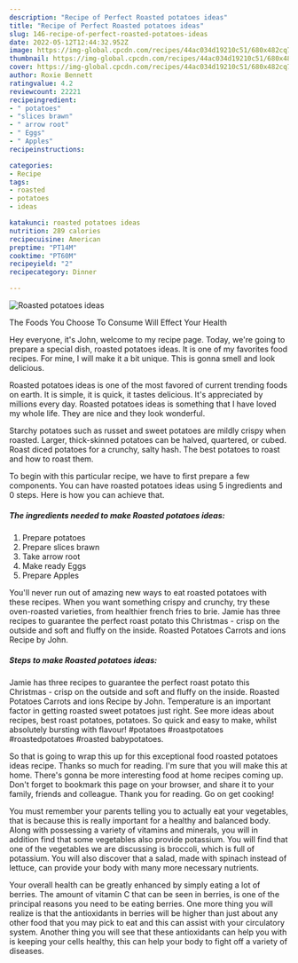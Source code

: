 ```yaml
---
description: "Recipe of Perfect Roasted potatoes ideas"
title: "Recipe of Perfect Roasted potatoes ideas"
slug: 146-recipe-of-perfect-roasted-potatoes-ideas
date: 2022-05-12T12:44:32.952Z
image: https://img-global.cpcdn.com/recipes/44ac034d19210c51/680x482cq70/roasted-potatoes-ideas-recipe-main-photo.jpg
thumbnail: https://img-global.cpcdn.com/recipes/44ac034d19210c51/680x482cq70/roasted-potatoes-ideas-recipe-main-photo.jpg
cover: https://img-global.cpcdn.com/recipes/44ac034d19210c51/680x482cq70/roasted-potatoes-ideas-recipe-main-photo.jpg
author: Roxie Bennett
ratingvalue: 4.2
reviewcount: 22221
recipeingredient:
- " potatoes"
- "slices brawn"
- " arrow root"
- " Eggs"
- " Apples"
recipeinstructions:

categories:
- Recipe
tags:
- roasted
- potatoes
- ideas

katakunci: roasted potatoes ideas 
nutrition: 289 calories
recipecuisine: American
preptime: "PT14M"
cooktime: "PT60M"
recipeyield: "2"
recipecategory: Dinner

---
```



![Roasted potatoes ideas](https://img-global.cpcdn.com/recipes/44ac034d19210c51/680x482cq70/roasted-potatoes-ideas-recipe-main-photo.jpg)

The Foods You Choose To Consume Will Effect Your Health

Hey everyone, it's John, welcome to my recipe page. Today, we're going to prepare a special dish, roasted potatoes ideas. It is one of my favorites food recipes. For mine, I will make it a bit unique. This is gonna smell and look delicious.

Roasted potatoes ideas is one of the most favored of current trending foods on earth. It is simple, it is quick, it tastes delicious. It's appreciated by millions every day. Roasted potatoes ideas is something that I have loved my whole life. They are nice and they look wonderful.

Starchy potatoes such as russet and sweet potatoes are mildly crispy when roasted. Larger, thick-skinned potatoes can be halved, quartered, or cubed. Roast diced potatoes for a crunchy, salty hash. The best potatoes to roast and how to roast them.


To begin with this particular recipe, we have to first prepare a few components. You can have roasted potatoes ideas using 5 ingredients and 0 steps. Here is how you can achieve that.

<!--inarticleads1-->

##### The ingredients needed to make Roasted potatoes ideas:

1. Prepare  potatoes
1. Prepare slices brawn
1. Take  arrow root
1. Make ready  Eggs
1. Prepare  Apples


You&#39;ll never run out of amazing new ways to eat roasted potatoes﻿ with these recipes. When you want something crispy and crunchy, try these oven-roasted varieties, from healthier french fries to brie. Jamie has three recipes to guarantee the perfect roast potato this Christmas - crisp on the outside and soft and fluffy on the inside. Roasted Potatoes Carrots and ions Recipe by John. 

<!--inarticleads2-->

##### Steps to make Roasted potatoes ideas:



Jamie has three recipes to guarantee the perfect roast potato this Christmas - crisp on the outside and soft and fluffy on the inside. Roasted Potatoes Carrots and ions Recipe by John. Temperature is an important factor in getting roasted sweet potatoes just right. See more ideas about recipes, best roast potatoes, potatoes. So quick and easy to make, whilst absolutely bursting with flavour! #potatoes #roastpotatoes #roastedpotatoes #roasted babypotatoes. 

So that is going to wrap this up for this exceptional food roasted potatoes ideas recipe. Thanks so much for reading. I'm sure that you will make this at home. There's gonna be more interesting food at home recipes coming up. Don't forget to bookmark this page on your browser, and share it to your family, friends and colleague. Thank you for reading. Go on get cooking!

You must remember your parents telling you to actually eat your vegetables, that is because this is really important for a healthy and balanced body. Along with possessing a variety of vitamins and minerals, you will in addition find that some vegetables also provide potassium. You will find that one of the vegetables we are discussing is broccoli, which is full of potassium. You will also discover that a salad, made with spinach instead of lettuce, can provide your body with many more necessary nutrients.

Your overall health can be greatly enhanced by simply eating a lot of berries. The amount of vitamin C that can be seen in berries, is one of the principal reasons you need to be eating berries. One more thing you will realize is that the antioxidants in berries will be higher than just about any other food that you may pick to eat and this can assist with your circulatory system. Another thing you will see that these antioxidants can help you with is keeping your cells healthy, this can help your body to fight off a variety of diseases.
